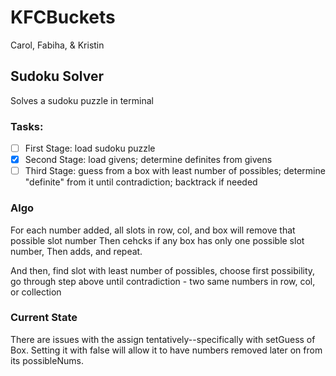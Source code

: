 # KFCBuckets
Carol, Fabiha, &amp; Kristin

## Sudoku Solver
Solves a sudoku puzzle in terminal

### Tasks:
- [ ] First Stage: load sudoku puzzle
- [x] Second Stage: load givens; determine definites from givens
- [ ] Third Stage: guess from a box with least number of possibles; determine "definite" from it until contradiction; backtrack if needed

### Algo

For each number added, all slots in row, col, and box will remove that possible slot number
Then cehcks if any box has only one possible slot number, 
Then adds, and repeat. 

And then, find slot with least number of possibles, 
choose first possibility, 
go through step above until 
contradiction - two same numbers in row, col, or collection

### Current State

There are issues with the assign tentatively--specifically with setGuess of Box. Setting it with false will allow it to have numbers removed later on from its possibleNums. 
